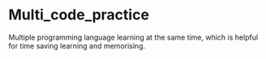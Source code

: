 # Multi_code_practice
Multiple programming language learning at the same time, which is helpful for time saving learning and memorising.
